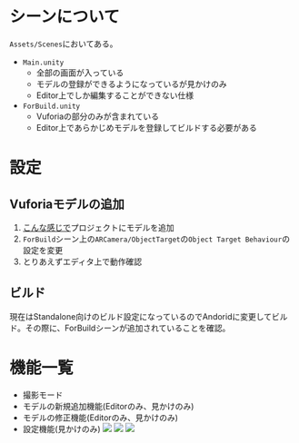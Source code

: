 # シーンについて
`Assets/Scenes`においてある。
 - `Main.unity`
   - 全部の画面が入っている
   - モデルの登録ができるようになっているが見かけのみ
   - Editor上でしか編集することができない仕様
 - `ForBuild.unity`
   - Vuforiaの部分のみが含まれている
   - Editor上であらかじめモデルを登録してビルドする必要がある


# 設定
## Vuforiaモデルの追加
1. [こんな感じで](https://www.atmarkit.co.jp/ait/articles/1702/14/news023_2.html)プロジェクトにモデルを追加
2. `ForBuild`シーン上の`ARCamera/ObjectTarget`の`Object Target Behaviour`の設定を変更
3. とりあえずエディタ上で動作確認

## ビルド
現在はStandalone向けのビルド設定になっているのでAndoridに変更してビルド。その際に、ForBuildシーンが追加されていることを確認。

# 機能一覧
- 撮影モード
- モデルの新規追加機能(Editorのみ、見かけのみ)
- モデルの修正機能(Editorのみ、見かけのみ)
- 設定機能(見かけのみ)
![](https://i.imgur.com/m1dCNMx.png)
![](https://i.imgur.com/zOKX3DL.png)
![](https://i.imgur.com/3sSEZlA.jpg)

